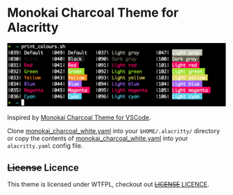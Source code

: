 # Monokai Charcoal Theme for Alacritty

![Monokai Charcoal for Alacritty](Monokai-Charcoal-White.png)

Inspired by [Monokai Charcoal Theme for VSCode](https://github.com/74th/vscode-monokaicharcoal).  

Clone [monokai_charcoal_white.yaml](monokai_charcoal_white.yaml) into your `$HOME/.alacritty/` directory or copy the contents of [monokai_charcoal_white.yaml](monokai_charcoal_white.yaml) into your `alacritty.yaml` config file.  

## ~~License~~ Licence

This theme is licensed under WTFPL, checkout out [~~LICENSE~~ LICENCE](LICENSE).
